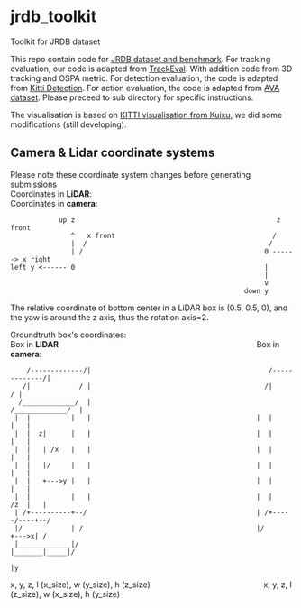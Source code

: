 # jrdb_toolkit

Toolkit for JRDB dataset

This repo contain code for [JRDB dataset and benchmark](https://jrdb.erc.monash.edu/). For tracking evaluation, our code
is adapted from [TrackEval](https://github.com/JonathonLuiten/TrackEval). With addition code from 3D tracking and OSPA
metric. For detection evaluation, the code is adapted
from [Kitti Detection](http://www.cvlibs.net/datasets/kitti/eval_object.php). For action evaluation, the code is adapted
from [AVA dataset](https://research.google.com/ava/index.html). Please preceed to sub directory for specific
instructions.

The visualisation is based on [KITTI visualisation from Kuixu](https://github.com/kuixu/kitti_object_vis), we did some
modifications (still developing).

## Camera & Lidar coordinate systems

Please note these coordinate system changes before generating submissions  
Coordinates in __LiDAR__: &emsp;&emsp;&emsp;&emsp;&emsp;&emsp;&emsp;&emsp;&emsp;&emsp;&emsp;&emsp;&emsp;&emsp;&emsp;
&emsp;&emsp;&emsp;&emsp;&emsp; Coordinates in __camera__:

                up z                                                  z front                          
                   ^   x front                                       /                                  
                   |  /                                             /                          
                   | /                                             0 ------> x right                          
    left y <------ 0                                               |                          
                                                                   |      
                                                                   v      
                                                              down y      

The relative coordinate of bottom center in a LiDAR box is (0.5, 0.5, 0), and the yaw is around the z axis, thus the
rotation axis=2.

Groundtruth box's coordinates:  
Box in __LIDAR__ &emsp;&emsp;&emsp;&emsp;&emsp;&emsp;&emsp;&emsp;&emsp;&emsp;&emsp;&emsp;&emsp;&emsp;&emsp;
&emsp;&emsp;&emsp;&emsp; &emsp;&emsp;&emsp;&emsp;&emsp; Box in __camera__:

        /-------------/|                                            /-------------/|                                       
       /|            / |                                           /|            / |                                       
      /_____________/  |                                          /_____________/  |                                       
     |  |          |   |                                         |  |          |   |                                       
     |  |  z|      |   |                                         |  |          |   |                                       
     |  |   | /x   |   |                                         |  |          |   |                                       
     |  |   |/     |   |                                         |  |          |   |                                       
     |  |   +--->y |   |                                         |  |          |   |                                       
     |  |          |   |                                         |  |      /z  |   |                                       
     | /+----------+--/                                          | /+-----/----+--/                                       
     |/            | /                                           |/      +--->x| /                                         
     |_____________|/                                            |_______|_____|/                                          
                                                                         |y

x, y, z, l (x_size), w (y_size), h (z_size) &emsp; &emsp; &emsp; &emsp; &emsp; &emsp; &emsp; &emsp; &emsp; &emsp; &emsp;
x, y, z, l (z_size), w (x_size), h (y_size)